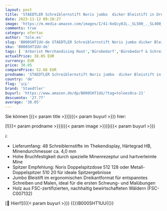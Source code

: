```yaml
---
layout: post
title: 'STAEDTLER Schreiblernstift Noris jumbo  dicker Bleistift in Dreikantform  hohe Bruchfestigkeit  Härtegrad HB  48 Bleistifte im Thekendisplay  119 NKP48'
date: 2023-11-12 09:10:27
image: 'https://m.media-amazon.com/images/I/41-6oQcy0JL._SL500_._SL400_.jpg'
comments: true
category: ofertas
author: 'tole.es'
slug: 'B000SHT1UU-de STAEDTLER Schreiblernstift Noris jumbo dicker Bleistift in...'
sku: 'B000SHT1UU-de'
tags: [ 'Arborist Merchandising Root','Bürobedarf','Bürobedarf & Schreibwaren','Holzbleistifte','Schreibwaren','Self Service','Special Features Stores','Stifte','Stores','e26659c6-d1cd-45cb-800b-2f9b432b8572_0','e26659c6-d1cd-45cb-800b-2f9b432b8572_9001','staedtler','🇩🇪', ]
actualPrice: 38.05 EUR
currency: EUR
price: 38.05
comparePrice: 52.68 EUR
prodname: 'STAEDTLER Schreiblernstift Noris jumbo  dicker Bleistift in Dreikantform  hohe Bruchfestigkeit  Härtegrad HB  48 Bleistifte im Thekendisplay  119 NKP48'
country: 'de'
flag: '🇩🇪'
brand: 'Staedtler'
buyurl: 'https://www.amazon.de/dp/B000SHT1UU/?tag=tolees0ca-21'
descuento: '27.77'
average: '38.05'
---
```


Sie können [{{< param title >}}]({{< param buyurl >}}) hier:

[![{{< param prodname >}}]({{< param image >}})]({{< param buyurl >}})

ℹ️:

- Lieferumfang: 48 Schreiblernstifte im Thekendisplay, Härtegrad HB, Minendurchmesser ca. 4,0 mm
- Hohe Bruchfestigkeit durch spezielle Minenrezeptur und hartverleimte Mine
- Spitzer Empfehlung: Noris Doppelspitzdose 512 128 oder Metall-Doppelspitzer 510 20 für ideale Spitzergebnisse
- Jumbo Bleistift im ergonomischen Dreikantformat für entspanntes Schreiben und Malen, ideal für die ersten Schwung- und Malübungen
- Holz aus FSC-zertifizierten, nachhaltig bewirtschafteten Wäldern (FSC-C007132)

[🛒 Hier!!]({{< param buyurl >}})
{{<world>}}B000SHT1UU{{</world>}}
